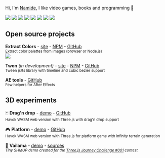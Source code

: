 Hi, I'm [Namide](https://namide.com/), I like video games, books and programming 🦄

![](https://img.shields.io/badge/TypeScript-0?style=for-the-badge&logo=typescript&color=3178c6&logoColor=FFF)
![](https://img.shields.io/badge/three.js-0?style=for-the-badge&logo=three.js&color=efd81d&logoColor=000)
![](https://img.shields.io/badge/Vue.js-0?style=for-the-badge&logo=Vue.js&color=42b883&logoColor=FFF)
![](https://img.shields.io/badge/Blender_3D-0?style=for-the-badge&logo=Blender&color=f4792b&logoColor=FFF)
![](https://img.shields.io/badge/PixiJs-0?style=for-the-badge&logo=PixiJs&color=e72264&logoColor=000)
![](https://img.shields.io/badge/Node.js-0?style=for-the-badge&logo=Node.js&color=509941&logoColor=FFF)
![](https://img.shields.io/badge/Biome.js-0?style=for-the-badge&logo=Biome.js&color=60a5fa&logoColor=FFF)
![](https://img.shields.io/badge/VS_Code-0?style=for-the-badge&logo=VisualStudioCode&color=0066b8&logoColor=FFF)
<!-- ![](https://img.shields.io/badge/JavaScript-0?style=for-the-badge&logo=JavaScript&color=efd81d&logoColor=000)
![](https://img.shields.io/badge/SASS-0?style=for-the-badge&logo=SASS&color=bf4080&logoColor=FFF) -->



## Open source projects

**Extract Colors** - [site](https://extract-colors.namide.com/)  - [NPM](https://www.npmjs.com/package/extract-colors) - [GitHub](https://github.com/Namide/extract-colors)  
<sup>Extract color palettes from images (browser or Node.js)</sup>  
![](https://img.shields.io/npm/dt/extract-colors?style=flat-square&color=7F0)  

**Twon** _(in development)_ - [site](https://twon.namide.com/) - [NPM](https://www.npmjs.com/package/twon) - [GitHub](https://github.com/Namide/twon)  
<sup>Tween js/ts library with timeline and cubic bezier support</sup>

**AE tools** - [GitHub](https://github.com/Namide/AE-tools)  
<sup>Few helpers for After Effects</sup>


## 3D experiments

🃏 **Drag'n drop** - [demo](https://namide.github.io/havok-test/) - [GitHub](https://github.com/Namide/havok-test)  
<sup>Havok WASM web version with Three.js with drag'n drop support</sup>

🎮 **Platform** - [demo](https://namide.github.io/havok-test-2/) - [GitHub](https://github.com/Namide/havok-test-2)  
<sup>Havok WASM web version with Three.js for platform game with infinity terrain generation</sup>

👾 **Vailama** - [demo](https://vailama.namide.com/) - [sources](https://github.com/Namide/vailama)  
<sup>_Tiny SHMUP demo created for the [Three.js Journey Challenge #001](https://threejs-journey.com/) contest_</sup>

<!-- 🧊 **Aekino** - [sources](https://github.com/Namide/aekino)  
<sup>_WebGL render engine_</sup>

🧊 **MPGS** - [sources](https://github.com/Namide/mpgs)  
<sup>_Server/client for multiplayer mini games and chat_</sup>


## Helpers

**Share** - [sources](https://github.com/Namide/share)  
<sup>_Social networks share example_</sup>

**htaccess Gen** - [sources](https://github.com/Namide/htaccess-gen)  
<sup>_.htaccess and .htpassword generator_</sup> -->



  
<!--
![Namide github stats](https://github-readme-stats.vercel.app/api?username=Namide&show_icons=true&theme=dracula)

<img src="https://img.shields.io/static/v1?label=<LABEL>&message=<MESSAGE>&color=<COLOR>" align="right" />
brightgreengreenyellowgreenyelloworangeredbluelightgrey
successimportantcriticalinformationalinactive
bluevioletff69b49cf
-->

<!--
Here are some ideas to get you started: 👋

- 🔭 I’m currently working on ...
- 🌱 I’m currently learning ...
- 👯 I’m looking to collaborate on ...
- 🤔 I’m looking for help with ...
- 💬 Ask me about ...
- 📫 How to reach me: ...
- 😄 Pronouns: ...
- ⚡ Fun fact: ...
-->
